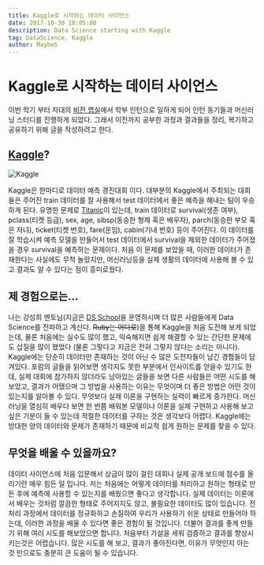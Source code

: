```yaml
---
title: Kaggle로 시작하는 데이터 사이언스
date: 2017-10-30 18:05:00
description: Data Science starting with Kaggle
tag: DataScience, Kaggle
author: MaybeS
---
```


# Kaggle로 시작하는 데이터 사이언스

이번 학기 부터 자대의 [비전 랩실](cvlab.hanyang.ac.kr)에서 학부 인턴으로 일하게 되어 인턴 동기들과 머신러닝 스터디를 진행하게 되었다. 그래서 이전까지 공부한 과정과 결과들을 정리, 복기하고 공유하기 위해 글을 작성하려고 한다.


## [Kaggle](https://www.kaggle.com)?

![Kaggle](https://drive.google.com/uc?id=0BwQhFb-IfuTFQ01feDBLVjJ5NTg)

Kaggle은 한마디로 데이터 예측 경진대회 이다. 대부분의 Kaggle에서 주최되는 대회들은 주어진 train 데이터를 잘 사용해서 test 데이터에서 좋은 예측을 해내는 팀이 우승하게 된다. 유명한 문제로 [Titanic](https://www.kaggle.com/c/titanic)이 있는데, train 데이터로 survival(생존 여부), pclass(티켓 등급), sex, age, sibsp(동승한 형제 혹은 배우자), parch(동승한 부모 혹은 자녀), ticket(티켓 번호), fare(운임), cabin(기내 번호) 등이 주어진다. 이 데이터를 잘 학습시켜 예측 모델을 만들어서 test 데이터에서 survival을 제외한 데이터가 주어졌을 경우 survival을 예측하는 문제이다. 처음 이 문제를 보았을 때, 이러한 데이터가 존재한다는 사실에도 무척 놀랐지만, 머신러닝등을 실제 생활의 데이터에 사용해 볼 수 있고 결과도 알 수 있다는 점이 흥미로웠다.

## 제 경험으로는...

나는 강성희 멘토님(지금은 [DS School](https://dsschool.co.kr/)을 운영하시며 더 많은 사람들에게 Data Science를 전파하고 계신다. ~~Ruby는 어디로~~)을 통해 Kaggle을 처음 도전해 보게 되었는데, 물론 처음에는 실수도 많이 했고, 익숙해지면 쉽게 해결할 수 있는 간단한 문제에도 삽질을 많이 했었다 (물론 그렇다고 지금은 전혀 그렇지 않다는 소리는 아니다). Kaggle에는 단순히 데이터만 존재하는 것이 아닌 수 많은 도전자들이 남긴 경험들이 담겨있다. 포럼의 글들을 읽어보면 생각지도 못한 부분에서 인사이트를 얻을수 있기도 한데, 실제 대회에 참가하지 않더라도 남아있는 글들을 보면 다른 사람들은 어떤 시도를 해보았고, 결과가 어땠으며 그 방법을 사용하는 이유는 무엇이며 더 좋은 방법은 어떤 것이 있는지를 알아볼 수 있다. 무엇보다 실제 이론을 구현하는 실력이 빠르게 증가한다. 머신러닝을 열심히 배우다 보면 한 번쯤 배워본 모델이나 이론을 실제 구현하고 사용해 보고 싶은 기분이 들 수 있는데 적절한 데이터를 구하는 것은 생각보다 어렵다. Kaggle에는 방대한 양의 데이터와 문제가 존재하기 때문에 비교적 쉽게 원하는 문제를 찾을 수 있다.


## 무엇을 배울 수 있을까요?

데이터 사이언스에 처음 입문해서 상금이 많이 걸린 대회나 실제 공개 보드에 점수를 올리기란 매우 힘든 일 입니다. 저는 처음에는 어떻게 데이터를 처리하고 원하는 형태로 만든 후에 예측에 사용할 수 있는지를 배웠으면 좋다고 생각합니다. 실제 데이터는 이론에서 배우는 것처럼 깔끔한 형태로 주어지지도 않고, 불필요한 데이터도 많이 있습니다. 전처리 과정에서 데이터를 정규화하고 손질하여 우리가 사용하기 쉬운 상태로 만들어야 하는데, 이러한 과정을 배울 수 있다면 좋은 경험이 될 것입니다. 더불어 결과를 좋게 만들기 위해 여러 시도를 해보았으면 합니다. 처음부터 가설을 세워 검증하고 결과를 향상시키는것은 어렵습니다. 많은 시도를 해 보고, 결과가 좋아진다면, 이유가 무엇인지 아는 것 만으로도 충분히 큰 도움이 될 수 있습니다.
